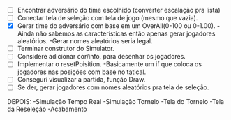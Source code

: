 - [ ] Encontrar adversário do time escolhido (converter escalação pra lista)
- [ ] Conectar tela de seleção com tela de jogo (mesmo que vazia).
- [X] Gerar time do adversário com base em um OverAll(0-100 ou 0-1.00).
	-Ainda não sabemos as características então apenas gerar jogadores aleatórios.
	-Gerar nomes aleatórios seria legal.
- [ ] Terminar construtor do Simulator.
- [ ] Considere adicionar cor/info, para desenhar os jogadores.
- [ ] Implementar o resetPoisition.
	-Basicamente um if que coloca os jogadores nas posições com base no tatical.
- [ ] Conseguri visualizar a partida, função Draw.
- [ ] Se der, gerar jogadores com nomes aleatórios pra tela de seleção.

DEPOIS:
-Simulação Tempo Real
-Simulação Torneio
-Tela do Torneio
-Tela da Reseleção
-Acabamento